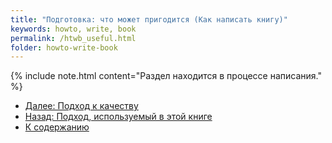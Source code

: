 ```yaml
---
title: "Подготовка: что может пригодится (Как написать книгу)"
keywords: howto, write, book
permalink: /htwb_useful.html
folder: howto-write-book
---
```


{% include note.html content="Раздел находится в процессе написания." %}

- [Далее: Подход к качеству]()
- [Назад: Подход, используемый в этой книге]()
- [К содержанию](/htwb_toc.html)

